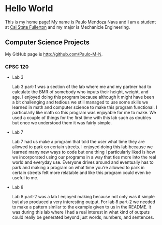 # Hello World

This is my home page! My name is Paulo Mendoza Nava and I am a student at [Cal State Fullerton](http://www.fullerton.edu/) and my major is Mechanicle Engineering.

## Computer Science Projects

My GitHub page is http://github.com/Paulo-M-N.

### CPSC 120

* Lab 3

    Lab 3 part-1 was a section of the lab where me and my partner had to calculate the BMR of somebody who inputs their height, weight, and age. I enjoyed doing this program because although it might have been a bit challenging and tedious we still managed to use some skills we learned in math and computer science to make this program functional. I particularly like math so this program was enjoyable for me to make. We used a couple of things for the first time with this lab such as doubles but once we understood them it was fairly simple.

* Lab 7 

    Lab 7 had us make a program that told the user what time they are allowed to park on certain streets. I enjoyed doing this lab because we learned many new ways to code but one thing I particularly liked is how we incorporated using our programs in a way that ties more into the real world and everyday use. Everyone drives around and eventually has to park and making a program on what time you're allowed to park in certain streets felt more relatable and like this program could even be useful to me. 

* Lab 8 

    Lab 8 part-2 was a lab I enjoyed making because not only was it simple but also produced a very interesting output. For lab 8 part-2 we needed to make a pattern similar to the example given to us in the README. It was during this lab where I had a real interest in what kind of outputs could really be generated beyond just words, numbers, and sentences.
